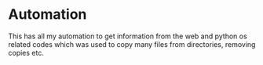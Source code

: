 # Automation

This has all my automation to get information from the web and python os related codes which was used to copy many files from directories, removing copies etc.
